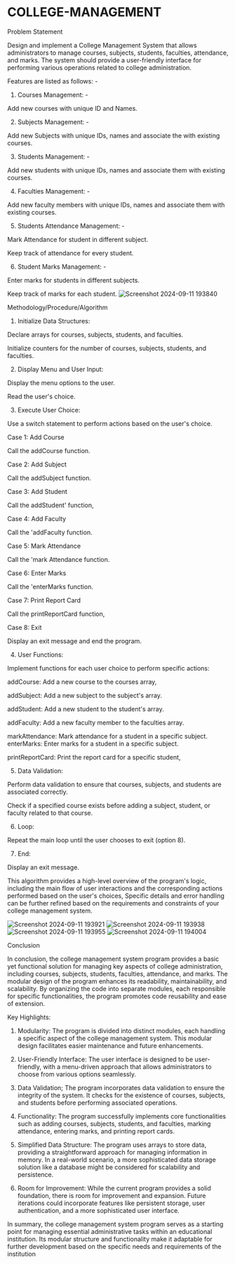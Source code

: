 # COLLEGE-MANAGEMENT
Problem Statement

Design and implement a College Management System that allows administrators to manage courses, subjects, students, faculties, attendance, and marks. The system should provide a user-friendly interface for performing various operations related to college administration.

Features are listed as follows: -

1. Courses Management: -

Add new courses with unique ID and Names.

2. Subjects Management: -

Add new Subjects with unique IDs, names and associate the with existing courses.

3. Students Management: -

Add new students with unique IDs, names and associate them with existing courses.

4. Faculties Management: -

Add new faculty members with unique IDs, names and associate them with existing courses.

5. Students Attendance Management: -

Mark Attendance for student in different subject.

Keep track of attendance for every student.

6. Student Marks Management: -

Enter marks for students in different subjects.

Keep track of marks for each student.
![Screenshot 2024-09-11 193840](https://github.com/user-attachments/assets/9f753bd0-3abb-4a57-8c81-5eb97b12a9af)


Methodology/Procedure/Algorithm

1. Initialize Data Structures:

Declare arrays for courses, subjects, students, and faculties.

Initialize counters for the number of courses, subjects, students, and faculties.

2. Display Menu and User Input:

Display the menu options to the user.

Read the user's choice.

3. Execute User Choice:

Use a switch statement to perform actions based on the user's choice.

Case 1: Add Course

Call the addCourse function.

Case 2: Add Subject

Call the addSubject function.

Case 3: Add Student

Call the addStudent' function,

Case 4: Add Faculty

Call the 'addFaculty function.

Case 5: Mark Attendance

Call the 'mark Attendance function.

Case 6: Enter Marks

Call the 'enterMarks function.

Case 7: Print Report Card

Call the printReportCard function,

Case 8: Exit

Display an exit message and end the program.

4. User Functions:

Implement functions for each user choice to perform specific actions:

addCourse: Add a new course to the courses array,

addSubject: Add a new subject to the subject's array.

addStudent: Add a new student to the student's array.

addFaculty: Add a new faculty member to the faculties array.

markAttendance: Mark attendance for a student in a specific subject. enterMarks: Enter marks for a student in a specific subject.

printReportCard: Print the report card for a specific student,

5. Data Validation:

Perform data validation to ensure that courses, subjects, and students are associated correctly.

Check if a specified course exists before adding a subject, student, or faculty related to that course.

6. Loop:

Repeat the main loop until the user chooses to exit (option 8).

7. End:

Display an exit message.

This algorithm provides a high-level overview of the program's logic, including the main flow of user interactions and the corresponding actions performed based on the user's choices, Specific details and error handling can be further refined based on the requirements and constraints of your college management system.

![Screenshot 2024-09-11 193921](https://github.com/user-attachments/assets/a5df4c6d-a1f1-4292-9c78-1d96a67bdfbd)
![Screenshot 2024-09-11 193938](https://github.com/user-attachments/assets/75c2682c-e67f-46b7-a7d2-958927c3009a)
![Screenshot 2024-09-11 193955](https://github.com/user-attachments/assets/63eea401-8630-46fa-aec9-824e5388564f)
![Screenshot 2024-09-11 194004](https://github.com/user-attachments/assets/0d759aaa-4c33-4895-acfc-3ed11c49ee35)


Conclusion

In conclusion, the college management system program provides a basic yet functional solution for managing key aspects of college administration, including courses, subjects, students, faculties, attendance, and marks. The modular design of the program enhances its readability, maintainability, and scalability. By organizing the code into separate modules, each responsible for specific functionalities, the program promotes code reusability and ease of extension.

Key Highlights:

1. Modularity: The program is divided into distinct modules, each handling a specific aspect of the college management system. This modular design facilitates easier maintenance and future enhancements.

2. User-Friendly Interface: The user interface is designed to be user-friendly, with a menu-driven approach that allows administrators to choose from various options seamlessly.

3. Data Validation; The program incorporates data validation to ensure the integrity of the system. It checks for the existence of courses, subjects, and students before performing associated operations.

4. Functionality: The program successfully implements core functionalities such as adding courses, subjects, students, and faculties, marking attendance, entering marks, and printing report cards.

5. Simplified Data Structure: The program uses arrays to store data, providing a straightforward approach for managing information in memory. In a real-world scenario, a more sophisticated data storage solution like a database might be considered for scalability and persistence.

6. Room for Improvement: While the current program provides a solid foundation, there is room for improvement and expansion. Future iterations could incorporate features like persistent storage, user authentication, and a more sophisticated user interface.

In summary, the college management system program serves as a starting point for managing essential administrative tasks within an educational institution. Its modular structure and functionality make it adaptable for further development based on the specific needs and requirements of the institution

